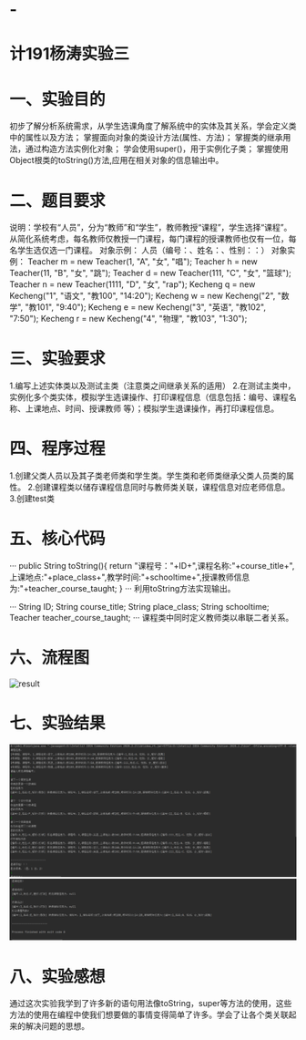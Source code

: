 # -
# 计191杨涛实验三
# 一、实验目的
初步了解分析系统需求，从学生选课角度了解系统中的实体及其关系，学会定义类中的属性以及方法；
掌握面向对象的类设计方法(属性、方法)；
掌握类的继承用法，通过构造方法实例化对象；
学会使用super()，用于实例化子类；
掌握使用Object根类的toString()方法,应用在相关对象的信息输出中。
# 二、题目要求
说明：学校有“人员”，分为“教师”和“学生”，教师教授“课程”，学生选择“课程”。从简化系统考虑，每名教师仅教授一门课程，每门课程的授课教师也仅有一位，每名学生选仅选一门课程。 对象示例： 人员（编号：、姓名：、性别：：）
对象实例：
Teacher m = new Teacher(1, "A", "女", "唱");
Teacher h = new Teacher(11, "B", "女", "跳");
Teacher d = new Teacher(111, "C", "女", "篮球");
Teacher n = new Teacher(1111, "D", "女", "rap");
Kecheng q = new Kecheng("1", "语文", "教100", "14:20");
Kecheng w = new Kecheng("2", "数学", "教101", "9:40");
Kecheng e = new Kecheng("3", "英语", "教102", "7:50");
Kecheng r = new Kecheng("4", "物理", "教103", "1:30");
# 三、实验要求
1.编写上述实体类以及测试主类（注意类之间继承关系的适用）
2.在测试主类中，实例化多个类实体，模拟学生选课操作、打印课程信息（信息包括：编号、课程名称、上课地点、时间、授课教师 等）；模拟学生退课操作，再打印课程信息。
# 四、程序过程
1.创建父类人员以及其子类老师类和学生类。学生类和老师类继承父类人员类的属性。
2.创建课程类以储存课程信息同时与教师类关联，课程信息对应老师信息。
3.创建test类
# 五、核心代码
···
public String toString(){
        return "课程号："+ID+",课程名称:"+course_title+",上课地点:"+place_class+",教学时间:"+schooltime+",授课教师信息为:"+teacher_course_taught;
    }
···
 利用toString方法实现输出。
 
···
     String ID;
    String course_title;
    String place_class;
    String schooltime;
    Teacher teacher_course_taught;
···
课程类中同时定义教师类以串联二者关系。
# 六、流程图
![result]()
# 七、实验结果
![result](https://github.com/10shi104shi414shi1440shi40/-/blob/main/img/5d65b1a37e3d8bd1f06b0068591252c.png)
![result](https://github.com/10shi104shi414shi1440shi40/-/blob/main/img/145636e31b81035c5264428724fb70a.png)
# 八、实验感想
通过这次实验我学到了许多新的语句用法像toString，super等方法的使用，这些方法的使用在编程中使我们想要做的事情变得简单了许多。学会了让各个类关联起来的解决问题的思想。
